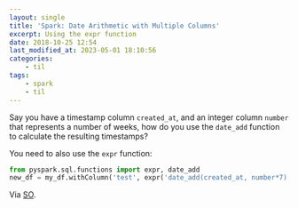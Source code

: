 ```yaml
---
layout: single
title: 'Spark: Date Arithmetic with Multiple Columns'
excerpt: Using the expr function
date: 2018-10-25 12:54
last_modified_at: 2023-05-01 18:10:56
categories:
    - til
tags:
    - spark
    - til
---
```


Say you have a timestamp column `created_at`,
and an integer column `number` that represents a number of weeks,
how do you use the `date_add` function to calculate the resulting timestamps?

You need to also use the `expr` function:

```python
from pyspark.sql.functions import expr, date_add
new_df = my_df.withColumn('test', expr('date_add(created_at, number*7)'))
```

Via [SO](https://stackoverflow.com/q/36561435/1257318).

